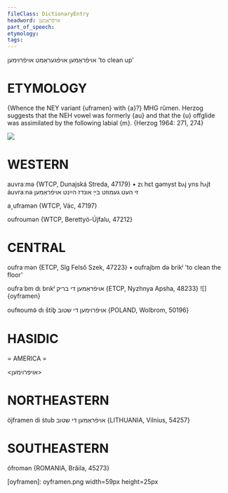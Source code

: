 ```yaml
---
fileClass: DictionaryEntry
headword: אויפֿראַמען
part_of_speech: 
etymology: 
tags: 
---
```

אויפֿראַמען
אויפֿגעראַמט
אויפֿרוימען
'to clean up'

ETYMOLOGY
===========
{Whence the NEY variant {uframen} with {a}?}
MHG rûmen. 
Herzog suggests that the NEH vowel was formerly {au} and that the {u} offglide was assimilated by the following labial {m}.
{Herzog 1964: 271, 274}

![](https://ia802902.us.archive.org/9/items/Yiddish-Dialect-Maps/Herzog5-80-83-AjnramenUframenShojmKojm-207.jpg)

WESTERN
========

auvraːmə {WTCP, Dunajská Streda, 47179}
	•	zɩ hɛt gəmyst bⲁj yns hⲁjt áuvraːnə זי העט געמוזט בײַ אונדז הײַנט אויפֿראַמען

a˰uframən {WTCP, Vác, 47197}

oufroumən {WTCP, Berettyó-Újfalu, 47212}

CENTRAL
========

oufraˑmən {ETCP, Sîg Felső Szek, 47223}
	•	oufrajbm də brikʲ 'to clean the floor'

oufraˑbm dɩ brɩkʲ אויפֿראַמען די בריק {ETCP, Nyzhnya Apsha, 48233}
![]{oyframen}

oufʀoumə̃ dɩ štib̥ אויפֿרוימען די שטוב {POLAND, Wolbrom, 50196}

HASIDIC
=======
= AMERICA = 

<אויפרוימען>

NORTHEASTERN
==============

öjframen di s̀tub אויפֿראַמען די שטוב {LITHUANIA, Vilnius, 54257}

SOUTHEASTERN
==============

ófromən {ROMANIA, Brăila, 45273}


[oyframen]: oyframen.png width=59px height=25px